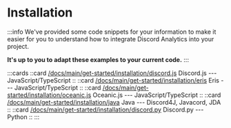 # Installation

:::info
We've provided some code snippets for your information to make it easier for you to understand how to integrate Discord Analytics into your project.

**It's up to you to adapt these examples to your current code.**
:::

:::cards
::card [/docs/main/get-started/installation/discord.js](https://i.imgur.com/GHlKoc1.png) Discord.js --- JavaScript/TypeScript ::
::card [/docs/main/get-started/installation/eris](https://i.imgur.com/10WtUMU.png) Eris --- JavaScript/TypeScript ::
::card [/docs/main/get-started/installation/oceanic.js](https://i.imgur.com/LODQ0vh.png) Oceanic.js --- JavaScript/TypeScript ::
::card [/docs/main/get-started/installation/java](https://i.imgur.com/O0XXIbz.png) Java --- Discord4J, Javacord, JDA ::
::card [/docs/main/get-started/installation/discord.py](https://i.imgur.com/pM0NRFB.png) Discord.py --- Python ::
:::
